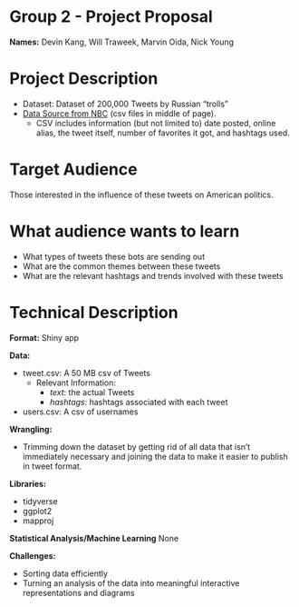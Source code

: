 # Group 2 - Project Proposal
**Names:** Devin Kang, Will Traweek, Marvin Oida, Nick Young

# Project Description
  * Dataset: Dataset of 200,000 Tweets by Russian “trolls”
  * [Data Source from NBC](https://www.nbcnews.com/tech/social-media/now-available-more-200-000-deleted-russian-troll-tweets-n844731?cid=sm_npd_nn_tw_ma) (csv files in middle of page).
    * CSV includes information (but not limited to) date posted, online alias, the tweet itself, number of favorites it got, and hashtags used.

# Target Audience
Those interested in the influence of these tweets on American politics.

# What audience wants to learn
  * What types of tweets these bots are sending out
  * What are the common themes between these tweets
  * What are the relevant hashtags and trends involved with these tweets

# Technical Description
**Format:** Shiny app

**Data:**
  * tweet.csv: A 50 MB csv of Tweets
    * Relevant Information:
      * *text*: the actual Tweets
      * *hashtags*: hashtags associated with each tweet    
  * users.csv: A csv of usernames

**Wrangling:**
  * Trimming down the dataset by getting rid of all data that isn’t immediately necessary and joining the data to make it easier to publish in tweet format.

**Libraries:**
  * tidyverse
  * ggplot2
  * mapproj

**Statistical Analysis/Machine Learning** None

**Challenges:**
  * Sorting data efficiently
  * Turning an analysis of the data into meaningful interactive representations and diagrams
